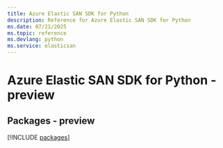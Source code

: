 ```yaml
---
title: Azure Elastic SAN SDK for Python
description: Reference for Azure Elastic SAN SDK for Python
ms.date: 07/21/2025
ms.topic: reference
ms.devlang: python
ms.service: elasticsan
---
```

# Azure Elastic SAN SDK for Python - preview
## Packages - preview
[!INCLUDE [packages](elastic-san-index.md)]